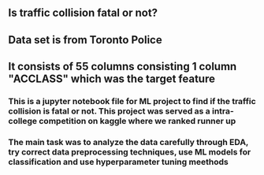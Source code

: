 ## Is traffic collision fatal or not?
## Data set is from Toronto Police
## It consists of 55 columns consisting 1 column "ACCLASS" which was the target feature
### This is a jupyter notebook file for ML project to find if the traffic collision is fatal or not. This project was served as a intra-college competition on kaggle where we ranked runner up
### The main task was to analyze the data carefully through EDA, try correct data preprocessing techniques, use ML models for classification and use hyperparameter tuning meethods
